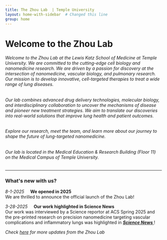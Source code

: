 ```yaml
---
title: The Zhou Lab  | Temple University
layout: home-with-sidebar  # Changed this line
group: home
---
```


# Welcome to the Zhou Lab
###### Welcome to the Zhou Lab at the Lewis Katz School of Medicine at Temple University.  We are committed to the cutting-edge cell biology and nanomedicine research. We are driven by a passion for discovery at the intersection of nanomedicine, vascular biology, and pulmonary research. Our mission is to develop innovative, cell-targeted therapies to treat a wide range of lung diseases.


###### Our lab combines advanced drug delivery technologies, molecular biology, and interdisciplinary collaboration to uncover the mechanisms of disease and pioneer new treatment strategies. We aim to translate our discoveries into real-world solutions that improve lung health and patient outcomes.


###### Explore our research, meet the team, and learn more about our journey to shape the future of lung-targeted nanomedicine.


###### Our lab is located in the Medical Education & Research Building (Floor 11) on the Medical Campus of Temple University.

---

### What's new with us?
_8-1-2025_ &nbsp; &nbsp; **We opened in 2025** <br>
We are thrilled to announce the official launch of the Zhou Lab! 

_3-28-2025_ &nbsp; &nbsp; **Our work highlighted in Science News** <br>
Our work was interviewed by a Science reportor at ACS Spring 2025 and the pre-printed research on precision nanomedicine targeting vascular complications and inflammatory lungs was highlighted in [<strong>*Science News* </strong>](https://www.science.org/content/article/new-nanoparticle-therapies-target-two-major-killers)! 




_Check [here](https://zhouzlab.github.io/news/) for more updates from the Zhou Lab_
